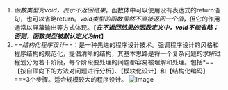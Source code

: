 1. *函数类型为void，表示不返回结果*，函数体中可以使用没有表达式的return语句，也可以省略return。*void类型的函数虽然不直接返回一个值*，但它的作用通常以屏幕输出等方式体现。【***在不返回结果的函数定义中，void不能省略；否则，函数类型被默认定义为int***】
2. *==结构化程序设计==*：是一种先进的程序设计技术。强调程序设计的风格和程序结构的规范化，提倡清晰的结构，其基本思路是将一个复杂问题的求解过程划分为若干阶段，每个阶段要处理的间题都容易被理解和处理。包括*==【按自顶向下的方法对问题进行分析】、【模块化设计】和【结构化编码】==*3个步骤。适合规模较大的程序设计。
![Image](https://github.com/user-attachments/assets/6ba204e5-5e77-43f6-b083-cc3d2a55b559)